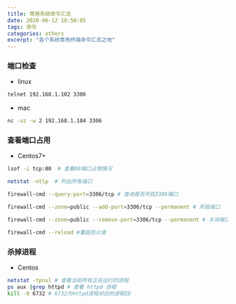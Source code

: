 ```yaml
---
title: 常用系统命令汇总
date: 2020-06-12 18:50:05
tags: 命令
categories: others
excerpt: "各个系统常用终端命令汇总之地"
---
```


### 端口检查

- linux

```bash
telnet 192.168.1.102 3306
```

- mac

```bash
nc -vz -w 2 192.168.1.104 3306
```

### 查看端口占用

- Centos7+

```bash
lsof -i tcp:80  # 查看80端口占用情况

netstat -ntlp  # 列出所有端口

firewall-cmd --query-port=3306/tcp # 查询是否开启3306端口

firewall-cmd --zone=public --add-port=3306/tcp --permanent # 开启端口

firewall-cmd --zone=public --remove-port=3306/tcp --permanent # 关闭端口

firewall-cmd --reload #重启防火墙
```

### 杀掉进程
- Centos

```bash
netstat -tpnul # 查看当前所有正在运行的进程
ps aux |grep httpd # 查看 httpd 进程
kill -9 6732 # 6732为httpd进程对应的进程ID
```
